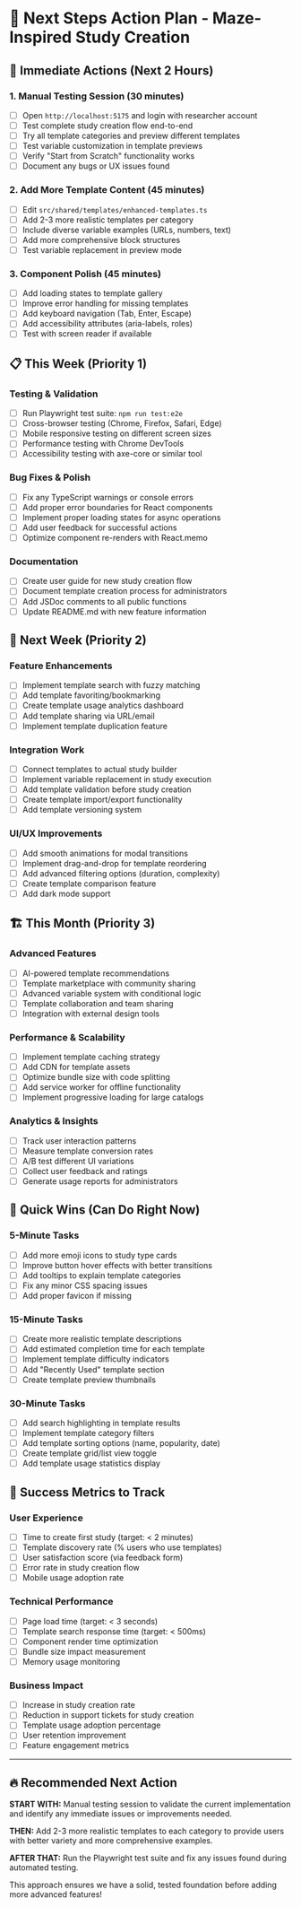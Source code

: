 # 🎯 Next Steps Action Plan - Maze-Inspired Study Creation

## 🚨 **Immediate Actions (Next 2 Hours)**

### 1. **Manual Testing Session** (30 minutes)
- [ ] Open `http://localhost:5175` and login with researcher account
- [ ] Test complete study creation flow end-to-end
- [ ] Try all template categories and preview different templates
- [ ] Test variable customization in template previews
- [ ] Verify "Start from Scratch" functionality works
- [ ] Document any bugs or UX issues found

### 2. **Add More Template Content** (45 minutes)
- [ ] Edit `src/shared/templates/enhanced-templates.ts`
- [ ] Add 2-3 more realistic templates per category
- [ ] Include diverse variable examples (URLs, numbers, text)
- [ ] Add more comprehensive block structures
- [ ] Test variable replacement in preview mode

### 3. **Component Polish** (45 minutes)
- [ ] Add loading states to template gallery
- [ ] Improve error handling for missing templates
- [ ] Add keyboard navigation (Tab, Enter, Escape)
- [ ] Add accessibility attributes (aria-labels, roles)
- [ ] Test with screen reader if available

## 📋 **This Week (Priority 1)**

### **Testing & Validation**
- [ ] Run Playwright test suite: `npm run test:e2e`
- [ ] Cross-browser testing (Chrome, Firefox, Safari, Edge)
- [ ] Mobile responsive testing on different screen sizes
- [ ] Performance testing with Chrome DevTools
- [ ] Accessibility testing with axe-core or similar tool

### **Bug Fixes & Polish**
- [ ] Fix any TypeScript warnings or console errors
- [ ] Add proper error boundaries for React components
- [ ] Implement proper loading states for async operations
- [ ] Add user feedback for successful actions
- [ ] Optimize component re-renders with React.memo

### **Documentation**
- [ ] Create user guide for new study creation flow
- [ ] Document template creation process for administrators
- [ ] Add JSDoc comments to all public functions
- [ ] Update README.md with new feature information

## 🚀 **Next Week (Priority 2)**

### **Feature Enhancements**
- [ ] Implement template search with fuzzy matching
- [ ] Add template favoriting/bookmarking
- [ ] Create template usage analytics dashboard
- [ ] Add template sharing via URL/email
- [ ] Implement template duplication feature

### **Integration Work**
- [ ] Connect templates to actual study builder
- [ ] Implement variable replacement in study execution
- [ ] Add template validation before study creation
- [ ] Create template import/export functionality
- [ ] Add template versioning system

### **UI/UX Improvements**
- [ ] Add smooth animations for modal transitions
- [ ] Implement drag-and-drop for template reordering
- [ ] Add advanced filtering options (duration, complexity)
- [ ] Create template comparison feature
- [ ] Add dark mode support

## 🏗️ **This Month (Priority 3)**

### **Advanced Features**
- [ ] AI-powered template recommendations
- [ ] Template marketplace with community sharing
- [ ] Advanced variable system with conditional logic
- [ ] Template collaboration and team sharing
- [ ] Integration with external design tools

### **Performance & Scalability**
- [ ] Implement template caching strategy
- [ ] Add CDN for template assets
- [ ] Optimize bundle size with code splitting
- [ ] Add service worker for offline functionality
- [ ] Implement progressive loading for large catalogs

### **Analytics & Insights**
- [ ] Track user interaction patterns
- [ ] Measure template conversion rates
- [ ] A/B test different UI variations
- [ ] Collect user feedback and ratings
- [ ] Generate usage reports for administrators

## 🎯 **Quick Wins (Can Do Right Now)**

### **5-Minute Tasks**
- [ ] Add more emoji icons to study type cards
- [ ] Improve button hover effects with better transitions
- [ ] Add tooltips to explain template categories
- [ ] Fix any minor CSS spacing issues
- [ ] Add proper favicon if missing

### **15-Minute Tasks**
- [ ] Create more realistic template descriptions
- [ ] Add estimated completion time for each template
- [ ] Implement template difficulty indicators
- [ ] Add "Recently Used" template section
- [ ] Create template preview thumbnails

### **30-Minute Tasks**
- [ ] Add search highlighting in template results
- [ ] Implement template category filters
- [ ] Add template sorting options (name, popularity, date)
- [ ] Create template grid/list view toggle
- [ ] Add template usage statistics display

## 🎉 **Success Metrics to Track**

### **User Experience**
- [ ] Time to create first study (target: < 2 minutes)
- [ ] Template discovery rate (% users who use templates)
- [ ] User satisfaction score (via feedback form)
- [ ] Error rate in study creation flow
- [ ] Mobile usage adoption rate

### **Technical Performance**
- [ ] Page load time (target: < 3 seconds)
- [ ] Template search response time (target: < 500ms)
- [ ] Component render time optimization
- [ ] Bundle size impact measurement
- [ ] Memory usage monitoring

### **Business Impact**
- [ ] Increase in study creation rate
- [ ] Reduction in support tickets for study creation
- [ ] Template usage adoption percentage
- [ ] User retention improvement
- [ ] Feature engagement metrics

---

## 🔥 **Recommended Next Action**

**START WITH:** Manual testing session to validate the current implementation and identify any immediate issues or improvements needed.

**THEN:** Add 2-3 more realistic templates to each category to provide users with better variety and more comprehensive examples.

**AFTER THAT:** Run the Playwright test suite and fix any issues found during automated testing.

This approach ensures we have a solid, tested foundation before adding more advanced features!
